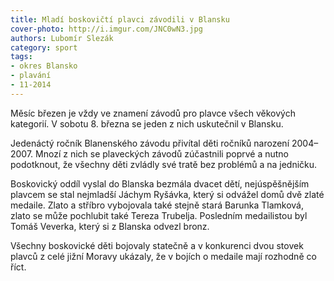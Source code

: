 ```yaml
---
title: Mladí boskovičtí plavci závodili v Blansku
cover-photo: http://i.imgur.com/JNC0wN3.jpg
authors: Lubomír Slezák
category: sport
tags:
- okres Blansko
- plavání
- 11-2014
---
```


Měsíc březen je vždy ve znamení závodů pro plavce všech věkových kategorií. V sobotu 8. března se jeden z nich uskutečnil v Blansku.

Jedenáctý ročník Blanenského závodu přivítal děti ročníků narození 2004–2007. Mnozí z nich se plaveckých závodů zúčastnili poprvé a nutno podotknout, že všechny děti zvládly své tratě bez problémů a na jedničku.

Boskovický oddíl vyslal do Blanska bezmála dvacet dětí, nejúspěšnějším plavcem se stal nejmladší Jáchym Ryšávka, který si odvážel domů dvě zlaté medaile. Zlato a stříbro vybojovala také stejně stará Barunka Tlamková, zlato se může pochlubit také Tereza Trubelja. Posledním medailistou byl Tomáš Veverka, který si z Blanska odvezl bronz.

Všechny boskovické děti bojovaly statečně a v konkurenci dvou stovek plavců z celé jižní Moravy ukázaly, že v bojích o medaile mají rozhodně co říct.